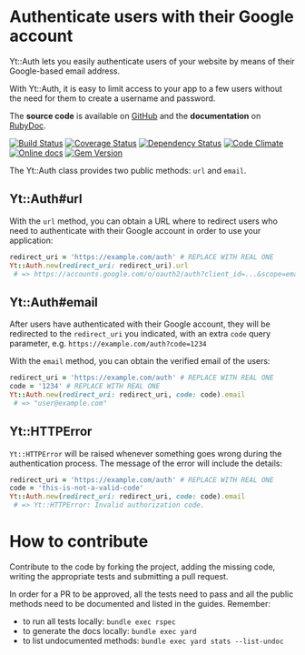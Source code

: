 Authenticate users with their Google account
============================================

Yt::Auth lets you easily authenticate users of your website by means of
their Google-based email address.

With Yt::Auth, it is easy to limit access to your app to a few users without
the need for them to create a username and password.

The **source code** is available on [GitHub](https://github.com/fullscreen/yt-auth) and the **documentation** on [RubyDoc](http://www.rubydoc.info/gems/yt-auth/frames).

[![Build Status](http://img.shields.io/travis/Fullscreen/yt-auth/master.svg)](https://travis-ci.org/Fullscreen/yt-auth)
[![Coverage Status](http://img.shields.io/coveralls/Fullscreen/yt-auth/master.svg)](https://coveralls.io/r/Fullscreen/yt-auth)
[![Dependency Status](http://img.shields.io/gemnasium/Fullscreen/yt-auth.svg)](https://gemnasium.com/Fullscreen/yt-auth)
[![Code Climate](http://img.shields.io/codeclimate/github/Fullscreen/yt-auth.svg)](https://codeclimate.com/github/Fullscreen/yt-auth)
[![Online docs](http://img.shields.io/badge/docs-✓-green.svg)](http://www.rubydoc.info/gems/yt-auth/frames)
[![Gem Version](http://img.shields.io/gem/v/yt-auth.svg)](http://rubygems.org/gems/yt-auth)

The Yt::Auth class provides two public methods: `url` and `email`.

Yt::Auth#url
------------

With the `url` method, you can obtain a URL where to redirect users who need to
authenticate with their Google account in order to use your application:

```ruby
redirect_uri = 'https://example.com/auth' # REPLACE WITH REAL ONE
Yt::Auth.new(redirect_uri: redirect_uri).url
 # => https://accounts.google.com/o/oauth2/auth?client_id=...&scope=email&redirect_uri=https%3A%2F%2Fexample.com%2Fauth&response_type=code
```

Yt::Auth#email
--------------

After users have authenticated with their Google account, they will be
redirected to the `redirect_uri` you indicated, with an extra `code` query
parameter, e.g. `https://example.com/auth?code=1234`

With the `email` method, you can obtain the verified email of the users:

```ruby
redirect_uri = 'https://example.com/auth' # REPLACE WITH REAL ONE
code = '1234' # REPLACE WITH REAL ONE
Yt::Auth.new(redirect_uri: redirect_uri, code: code).email
 # => "user@example.com"
```

Yt::HTTPError
-------------

`Yt::HTTPError` will be raised whenever something goes wrong during the
authentication process. The message of the error will include the details:

```ruby
redirect_uri = 'https://example.com/auth' # REPLACE WITH REAL ONE
code = 'this-is-not-a-valid-code'
Yt::Auth.new(redirect_uri: redirect_uri, code: code).email
 # => Yt::HTTPError: Invalid authorization code.
```

How to contribute
=================

Contribute to the code by forking the project, adding the missing code,
writing the appropriate tests and submitting a pull request.

In order for a PR to be approved, all the tests need to pass and all the public
methods need to be documented and listed in the guides. Remember:

- to run all tests locally: `bundle exec rspec`
- to generate the docs locally: `bundle exec yard`
- to list undocumented methods: `bundle exec yard stats --list-undoc`
